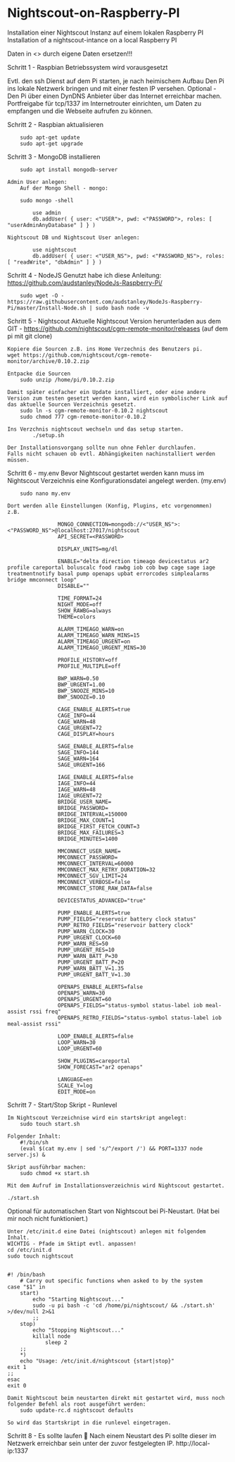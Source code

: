 # Nightscout-on-Raspberry-PI
Installation einer Nightscout Instanz auf einem lokalen Raspberry PI
Installation of a nightscout-intance on a local Raspberry PI



Daten in <> durch eigene Daten ersetzen!!!

Schritt 1 - Raspbian Betriebssystem wird vorausgesetzt
 
Evtl. den ssh Dienst auf dem Pi starten, je nach heimischem Aufbau	Den Pi ins lokale Netzwerk bringen und mit einer festen IP versehen.
Optional - Den Pi über einen DynDNS Anbieter über das Internet erreichbar machen.
Portfreigabe für tcp/1337 im Internetrouter einrichten, um Daten zu empfangen und die Webseite aufrufen zu können.

Schritt 2 - Raspbian aktualisieren

		sudo apt-get update
		sudo apt-get upgrade

Schritt 3 - MongoDB installieren

		sudo apt install mongodb-server
		
	Admin User anlegen: 
		Auf der Mongo Shell - mongo:
		
		sudo mongo -shell
		
			use admin
			db.addUser( { user: <"USER">, pwd: <"PASSWORD">, roles: [ "userAdminAnyDatabase" ] } )
	
	Nightscout DB und Nightscout User anlegen: 
	
			use nightscout
			db.addUser( { user: <"USER_NS">, pwd: <"PASSWORD_NS">, roles: [ "readWrite", "dbAdmin" ] } )

Schritt 4 - NodeJS 
	Genutzt habe ich diese Anleitung: https://github.com/audstanley/NodeJs-Raspberry-Pi/
	
		sudo wget -O - https://raw.githubusercontent.com/audstanley/NodeJs-Raspberry-Pi/master/Install-Node.sh | sudo bash node -v

Schritt 5 - Nightscout
	Aktuelle Nightscout Version herunterladen aus dem GIT - https://github.com/nightscout/cgm-remote-monitor/releases (auf dem pi mit git clone)
	
	Kopiere die Sourcen z.B. ins Home Verzechnis des Benutzers pi.
	wget https://github.com/nightscout/cgm-remote-monitor/archive/0.10.2.zip
	
	Entpacke die Sourcen
		sudo unzip /home/pi/0.10.2.zip
		
	Damit später einfacher ein Update installiert, oder eine andere Version zum testen gesetzt werden kann, wird ein symbolischer Link auf das aktuelle Sourcen Verzeichnis gesetzt.
		sudo ln -s cgm-remote-monitor-0.10.2 nightscout
		sudo chmod 777 cgm-remote-monitor-0.10.2
		
	Ins Verzchnis nightscout wechseln und das setup starten.
			./setup.sh
		
	Der Installationsvorgang sollte nun ohne Fehler durchlaufen.
	Falls nicht schauen ob evtl. Abhängigkeiten nachinstalliert werden müssen.

Schritt 6 - my.env
	Bevor Nightscout gestartet werden kann muss im Nightscout Verzeichnis eine Konfigurationsdatei angelegt werden. (my.env)
 
		sudo nano my.env	

	Dort werden alle Einstellungen (Konfig, Plugins, etc vorgenommen)
	z.B.

					MONGO_CONNECTION=mongodb://<"USER_NS">:<"PASSWORD_NS">@localhost:27017/nightscout
					API_SECRET=<PASSWORD>

					DISPLAY_UNITS=mg/dl

					ENABLE="delta direction timeago devicestatus ar2 profile careportal boluscalc food rawbg iob cob bwp cage sage iage treatmentnotify basal pump openaps upbat errorcodes simplealarms bridge mmconnect loop"
					DISABLE=""

					TIME_FORMAT=24
					NIGHT_MODE=off
					SHOW_RAWBG=always
					THEME=colors

					ALARM_TIMEAGO_WARN=on
					ALARM_TIMEAGO_WARN_MINS=15
					ALARM_TIMEAGO_URGENT=on
					ALARM_TIMEAGO_URGENT_MINS=30

					PROFILE_HISTORY=off
					PROFILE_MULTIPLE=off

					BWP_WARN=0.50
					BWP_URGENT=1.00
					BWP_SNOOZE_MINS=10
					BWP_SNOOZE=0.10

					CAGE_ENABLE_ALERTS=true
					CAGE_INFO=44
					CAGE_WARN=48
					CAGE_URGENT=72
					CAGE_DISPLAY=hours

					SAGE_ENABLE_ALERTS=false
					SAGE_INFO=144
					SAGE_WARN=164
					SAGE_URGENT=166

					IAGE_ENABLE_ALERTS=false
					IAGE_INFO=44
					IAGE_WARN=48
					IAGE_URGENT=72
					BRIDGE_USER_NAME=
					BRIDGE_PASSWORD=
					BRIDGE_INTERVAL=150000
					BRIDGE_MAX_COUNT=1
					BRIDGE_FIRST_FETCH_COUNT=3
					BRIDGE_MAX_FAILURES=3
					BRIDGE_MINUTES=1400

					MMCONNECT_USER_NAME=
					MMCONNECT_PASSWORD=
					MMCONNECT_INTERVAL=60000
					MMCONNECT_MAX_RETRY_DURATION=32
					MMCONNECT_SGV_LIMIT=24
					MMCONNECT_VERBOSE=false
					MMCONNECT_STORE_RAW_DATA=false

					DEVICESTATUS_ADVANCED="true"

					PUMP_ENABLE_ALERTS=true
					PUMP_FIELDS="reservoir battery clock status"
					PUMP_RETRO_FIELDS="reservoir battery clock"
					PUMP_WARN_CLOCK=30
					PUMP_URGENT_CLOCK=60
					PUMP_WARN_RES=50
					PUMP_URGENT_RES=10
					PUMP_WARN_BATT_P=30
					PUMP_URGENT_BATT_P=20
					PUMP_WARN_BATT_V=1.35
					PUMP_URGENT_BATT_V=1.30

					OPENAPS_ENABLE_ALERTS=false
					OPENAPS_WARN=30
					OPENAPS_URGENT=60
					OPENAPS_FIELDS="status-symbol status-label iob meal-assist rssi freq"
					OPENAPS_RETRO_FIELDS="status-symbol status-label iob meal-assist rssi"

					LOOP_ENABLE_ALERTS=false
					LOOP_WARN=30
					LOOP_URGENT=60

					SHOW_PLUGINS=careportal
					SHOW_FORECAST="ar2 openaps"

					LANGUAGE=en
					SCALE_Y=log
					EDIT_MODE=on



		
Schritt 7 - Start/Stop Skript - Runlevel

	Im Nightscout Verzeichnise wird ein startskript angelegt:
		sudo touch start.sh

	Folgender Inhalt:
		#!/bin/sh
		(eval $(cat my.env | sed 's/^/export /') && PORT=1337 node server.js) &

	Skript ausführbar machen:
 		sudo chmod +x start.sh

	Mit dem Aufruf im Installationsverzeichnis wird Nightscout gestartet.

	./start.sh

Optional für automatischen Start von Nightscout bei Pi-Neustart.
(Hat bei mir noch nicht funktioniert.)

	Unter /etc/init.d eine Datei (nightscout) anlegen mit folgendem Inhalt. 
	WICHTIG - Pfade im Sktipt evtl. anpassen!
	cd /etc/init.d
	sudo touch nightscout
	
	
	#! /bin/bash
      	# Carry out specific functions when asked to by the system
	case "$1" in
 		start)
			echo "Starting Nightscout..."
			sudo -u pi bash -c 'cd /home/pi/nightscout/ && ./start.sh' >/dev/null 2>&1
    		;;
  		stop)
    		echo "Stopping Nightscout..."
			killall node
   				sleep 2
    	;;
 		*)
    	echo "Usage: /etc/init.d/nightscout {start|stop}"
    exit 1
    ;;
	esac
	exit 0	

	Damit Nightscout beim neustarten direkt mit gestartet wird, muss noch folgender Befehl als root ausgeführt werden:
		sudo update-rc.d nightscout defaults

	So wird das Startskript in die runlevel eingetragen.

Schritt 8 - Es sollte laufen 🙂
	Nach einem Neustart des Pi sollte dieser im Netzwerk erreichbar sein unter der zuvor festgelegten IP.
		http://local-ip:1337
